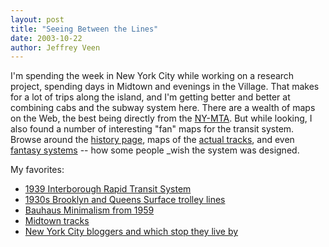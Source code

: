 ```yaml
--- 
layout: post
title: "Seeing Between the Lines"
date: 2003-10-22
author: Jeffrey Veen
---
```

I'm spending the week in New York City while working on a research project, spending days in Midtown and evenings in the Village. That makes for a lot of trips along the island, and I'm getting better and better at combining cabs and the subway system here. There are a wealth of maps on the Web, the best being directly from the <a href="http://www.mta.nyc.ny.us/nyct/maps/submap.htm">NY-MTA</a>. But while looking, I also found a number of interesting "fan" maps for the transit system. Browse around the <a href="http://www.nycsubway.org/maps/historical/">history page</a>, maps of the <a href="http://www.nycsubway.org/maps/track/">actual tracks</a>, and even <a href="http://www.nycsubway.org/maps/fantasy/">fantasy systems</a> -- how some people _wish the system was designed.

My favorites:

<ul><li><a href="http://www.nycsubway.org/maps/historical/irtmap.jpg">1939 Interborough Rapid Transit System</a></li><li><a href="http://www.nycsubway.org/maps/historical/bmttrol.gif">1930s Brooklyn and Queens Surface trolley lines</a></li><li><a href="http://www.nycsubway.org/maps/historical/1959_c.gif">Bauhaus Minimalism from 1959</a></li><li><a href="http://www.nycsubway.org/maps/track/smidtown.gif">Midtown tracks</a></li><li><a href="http://www.nycbloggers.com/manhattan.asp">New York City bloggers and which stop they live by</a></li></ul>
&#8203;